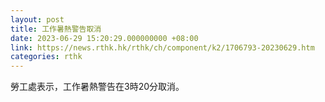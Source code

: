 ```yaml
---
layout: post
title: 工作暑熱警告取消
date: 2023-06-29 15:20:29.000000000 +08:00
link: https://news.rthk.hk/rthk/ch/component/k2/1706793-20230629.htm
categories: rthk
---
```


勞工處表示，工作暑熱警告在3時20分取消。
